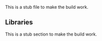 [//]: # (title: Kotlin evolution)

This is a stub file to make the build work.

## Libraries

This is a stub section to make the build work.
